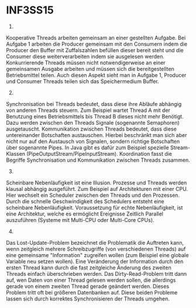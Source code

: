 # INF3SS15

1)
Kooperative Threads arbeiten gemeinsam an einer gestellten Aufgabe. Bei Aufgabe 1 arbeiten die Producer gemeinsam mit den Consumern indem die Producer den Buffer mit  Zuffalszahlen befüllen dieser bereit steht und die Consumer diese weiterverarbeiten indem sie ausgelesen werden.
Konkurrierende Threads müssen nicht notwendigerweise an einer gemeinsamen Ausgabe arbeiten und müssen sich die bereitgestellten Betriebsmittel teilen. Auch diesen Aspekt sieht man in Aufgabe 1, Producer und Consumer Threads teilen sich das Speichermedium Buffer.

2)
Synchronisation bei Threads bedeutet, dass diese ihre Abläufe abhängig von anderen Threads steuern. Zum Beispiel wartet Thread A mit der Benutzung eines Betriebsmittels bis Thread B dieses nicht mehr Benötigt. Dazu werden zwischen den Threads Signale (sogenannte Semaphoren) ausgetauscht.
Kommunikation zwischen Threads bedeutet, dass diese untereinander Botschaften austauschen. Hierbei beschränkt man sich aber nicht nur auf den Austausch von Signalen, sondern richtige Botschaften über sogenannte Pipes. In Java gibt es dafür zum Beispiel spezielle Stream-Klassen (PipeOutputStream/PipeInputStream).
Koordination fasst die Begriffe Synchronisation und Kommunikation zwischen Threads zusammen.

3)
Scheinbare Nebenläufigkeit ist eine Illusion. Prozesse und Threads werden klausal abhängig ausgeführt. 
Zum Beispiel auf Architekturen mit einer CPU. Hier wechselt ein Scheduler zwischen den Threads und den Prozessen.
Durch die schnelle Geschwindigkeit des Schedulers entsteht eine scheinbare Nebenläufigkeit. Voraussetzung für
echte Nebenläufigkeit, ist eine Architektur, welche es ermöglicht Ereignisse Zeitlich Parallel auszuführen (Systeme mit Multi-CPU oder Multi-Core CPUs).

4)
Das Lost-Update-Problem bezeichnet die Problematik die Auftreten kann, wenn zeitgleich mehrere Schreibzugriffe (von verschiedenen Threads) auf eine gemeinsame "Information" zugreifen wollen (zum Beispiel eine globale Variable neu setzen wollen). Eine Veränderung der Information durch den ersten Thread kann durch die fast zeitgleiche Änderung des zweiten Threads einfach überschrieben werden.
Das Dirty-Read-Problem tritt dann auf, wen Daten von einer Thread gelesen werden sollen, die allerdings gerade von einem zweiten Thread gerade geändert werden. Dieses Problem tritt oft bei größeren Datenbanken auf.
Diese beiden Probleme lassen sich durch korrektes Synchronisieren der Threads umgehen.
